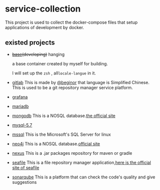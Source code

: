 # service-collection

This project is used to collect the docker-compose files that setup applications of development by docker.

## existed projects

- ~~[base](./base)(developing)~~ hanging

  a base container created by myself for building.

  I will set up the `zsh` , all`locale-langue` in it.

- [gitlab](./gitlab)
This is made by [@beginor](https://github.com/beginor) that language is Simplified Chinese.
This is used to be a git repository manager service platform.

- [grafana](./grafana)

- [mariadb](./mariadb)

- [mongodb](./mongodb)
This is a NOSQL database.[the official site](https://www.mongodb.com/)

- [mysql-5.7](./mysql-5.7)

- [mssql](./mssql)
This is the Microsoft's SQL Server for linux

- [neo4j](./neo4j)
This is a NOSQL database.[official site](https://neo4j.com/)

- [nexus](./nexus)
This is a .jar packages repository for maven or gradle

- [seafile](./seafile)
This is a file repository manager application,[here is the official site of seafile](https://www.seafile.com/home/)

- [sonarqube](./sonarqube)
This is a platform that can check the code's quality and give suggestions

